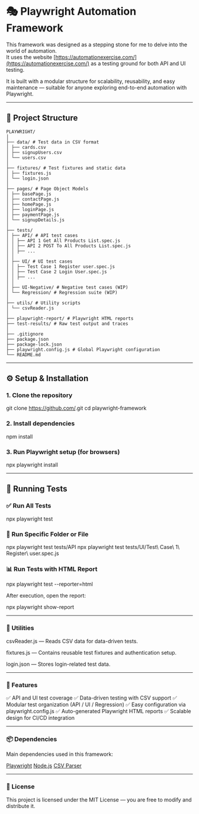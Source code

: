# 🎭 Playwright Automation Framework

This framework was designed as a stepping stone for me to delve into the world of automation.  
It uses the website [https://automationexercise.com/](https://automationexercise.com/) as a testing ground for both API and UI testing.

It is built with a modular structure for scalability, reusability, and easy maintenance — suitable for anyone exploring end-to-end automation with Playwright.

---

## 📂 Project Structure
```
PLAYWRIGHT/
│
├── data/ # Test data in CSV format
│ ├── cards.csv
│ ├── signupUsers.csv
│ └── users.csv
│
├── fixtures/ # Test fixtures and static data
│ ├── fixtures.js
│ └── login.json
│
├── pages/ # Page Object Models
│ ├── basePage.js
│ ├── contactPage.js
│ ├── homePage.js
│ ├── loginPage.js
│ ├── paymentPage.js
│ └── signupDetails.js
│
├── tests/
│ ├── API/ # API test cases
│ │ ├── API 1 Get All Products List.spec.js
│ │ ├── API 2 POST To All Products List.spec.js
│ │ ├── ...
│ │
│ ├── UI/ # UI test cases
│ │ ├── Test Case 1 Register user.spec.js
│ │ ├── Test Case 2 Login User.spec.js
│ │ ├── ...
│ │
│ ├── UI-Negative/ # Negative test cases (WIP)
│ └── Regression/ # Regression suite (WIP)
│
├── utils/ # Utility scripts
│ └── csvReader.js
│
├── playwright-report/ # Playwright HTML reports
├── test-results/ # Raw test output and traces
│
├── .gitignore
├── package.json
├── package-lock.json
├── playwright.config.js # Global Playwright configuration
└── README.md
```
---

## ⚙️ Setup & Installation

### 1. Clone the repository

git clone https://github.com/<your-repo-name>.git
cd playwright-framework

### 2. Install dependencies

npm install

### 3. Run Playwright setup (for browsers)

npx playwright install

---

## 🚀 Running Tests

### ✅ Run All Tests

npx playwright test

### 🧪 Run Specific Folder or File

npx playwright test tests/API
npx playwright test tests/UI/Test\ Case\ 1\ Register\ user.spec.js

### 📊 Run Tests with HTML Report

npx playwright test --reporter=html

After execution, open the report:

npx playwright show-report

---

### 🧰 Utilities

csvReader.js — Reads CSV data for data-driven tests.

fixtures.js — Contains reusable test fixtures and authentication setup.

login.json — Stores login-related test data.

---

### 🧩 Features

✅ API and UI test coverage
✅ Data-driven testing with CSV support
✅ Modular test organization (API / UI / Regression)
✅ Easy configuration via playwright.config.js
✅ Auto-generated Playwright HTML reports
✅ Scalable design for CI/CD integration

---

### 📦 Dependencies

Main dependencies used in this framework:

[Playwright](https://playwright.dev)
[Node.js](https://nodejs.org/)
[CSV Parser](https://www.npmjs.com/package/csv-parser)

---

### 📜 License

This project is licensed under the MIT License — you are free to modify and distribute it.
